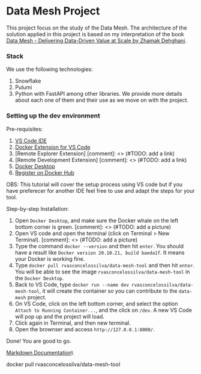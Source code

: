 # Data Mesh Project
This project focus on the study of the Data Mesh. The architecture of the solution applied in this project is based on my interpretation of the book [Data Mesh - Delivering Data-Driven Value at Scale by Zhamak Dehghani](https://www.booktopia.com.au/data-mesh-zhamak-dehghani/book/9781492092391.html?source=pla&gclid=Cj0KCQjw1N2TBhCOARIsAGVHQc7aSFNn--n-S1Z3I4MLhRe3rUcwiGUFwIkC84y-_rPZ2BNXF6B2-AEaAvcjEALw_wcB).

### Stack

We use the following technologies:

1. Snowflake
1. Pulumi
1. Python with FastAPI among other libraries. We provide more details about each one of them and their use as we move on with the project.

### Setting up the dev environment

Pre-requisites:

1. [VS Code IDE](https://code.visualstudio.com/download)
1. [Docker Extension for VS Code](https://code.visualstudio.com/docs/containers/overview)
1. [Remote Explorer Extension] [comment]: <> (#TODO: add a link)
1. [Remote Development Extension] [comment]: <> (#TODO: add a link)
1. [Docker Desktop](https://www.docker.com/products/docker-desktop/)
1. [Register on Docker Hub](https://hub.docker.com/)

OBS: This tutorial will cover the setup process using VS code but if you have preferecer for another IDE feel free to use and adapt the steps for your tool.

Step-by-step Installation:

1. Open `Docker Desktop`, and make sure the Docker whale on the left bottom corner is green. [comment]: <> (#TODO: add a picture)
1. Open VS code and open the terminal (click on Terminal > New Terminal). [comment]: <> (#TODO: add a picture)
1. Type the command `docker --version` and then hit `enter`. You should have a result like `Docker version 20.10.21, build baeda1f`. It means your Docker is working fine.
1. Type `docker pull rvasconcelossilva/data-mesh-tool` and then hit `enter`. You will be able to see the image `rvasconcelossilva/data-mesh-tool` in the `Docker Desktop`.
1. Back to VS Code, type `docker run --name dev rvasconcelossilva/data-mesh-tool`, it will create the container so you can contribute to the `data-mesh` project.
1. On VS Code, click on the left bottom corner, and select the option `Attach to Running Container...`, and the click on `/dev`. A new VS Code will pop up and the project will load.
1. Click again in Terminal, and then new terminal.
1. Open the brownser and access `http://127.0.0.1:8000/`.

Done! You are good to go.




[Markdown Documentation](https://www.markdownguide.org/getting-started/)\

docker pull rvasconcelossilva/data-mesh-tool
